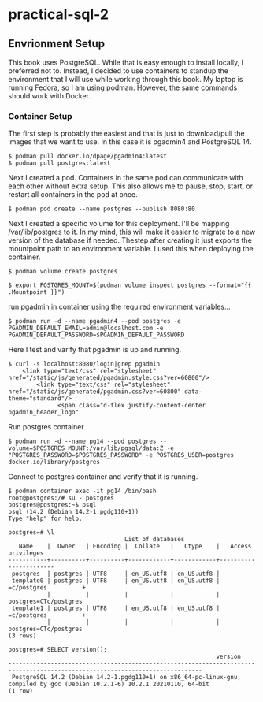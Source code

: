 # practical-sql-2

## Envrionment Setup
This book uses PostgreSQL. While that is easy enough to install locally, I preferred not to. Instead, I decided to use containers to standup the environment that I will use while working through this book. My laptop is running Fedora, so I am using podman. However, the same commands should work with Docker. 

### Container Setup
The first step is probably the easiest and that is just to download/pull the images that we want to use. In this case it is pgadmin4 and PostgreSQL 14.

```
$ podman pull docker.io/dpage/pgadmin4:latest
$ podman pull postgres:latest
```

Next I created a pod. Containers in the same pod can communicate with each other without extra setup. This also allows me to pause, stop, start, or restart all containers in the pod at once.

```
$ podman pod create --name postgres --publish 8080:80
```
Next I created a specific volume for this deployment. I'll be mapping /var/lib/postgres to it. In my mind, this will make it easier to migrate to a new version of the database if needed. Thestep after creating it just exports the mountpoint path to an environment variable. I used this when deploying the container.

```
$ podman volume create postgres
```
```
$ export POSTGRES_MOUNT=$(podman volume inspect postgres --format="{{ .Mountpoint }}")
```
 
run pgadmin in container using the required environment variables...

```
$ podman run -d --name pgadmin4 --pod postgres -e PGADMIN_DEFAULT_EMAIL=admin@localhost.com -e PGADMIN_DEFAULT_PASSWORD=$PGADMIN_DEFAULT_PASSWORD
```

Here I test and varify that pgadmin is up and running.
```
$ curl -s localhost:8080/login|grep pgadmin
    <link type="text/css" rel="stylesheet" href="/static/js/generated/pgadmin.style.css?ver=60800"/>
        <link type="text/css" rel="stylesheet" href="/static/js/generated/pgadmin.css?ver=60800" data-theme="standard"/>
              <span class="d-flex justify-content-center pgadmin_header_logo"
```

Run postgres container
```
$ podman run -d --name pg14 --pod postgres --volume=$POSTGRES_MOUNT:/var/lib/pgsql/data:Z -e "POSTGRES_PASSWORD=$POSTGRES_PASSWORD" -e POSTGRES_USER=postgres docker.io/library/postgres
```
Connect to postgres container and verify that it is running.
```
$ podman container exec -it pg14 /bin/bash
root@postgres:/# su - postgres
postgres@postgres:~$ psql
psql (14.2 (Debian 14.2-1.pgdg110+1))
Type "help" for help.

postgres=# \l
                                 List of databases
   Name    |  Owner   | Encoding |  Collate   |   Ctype    |   Access privileges
-----------+----------+----------+------------+------------+-----------------------
 postgres  | postgres | UTF8     | en_US.utf8 | en_US.utf8 |
 template0 | postgres | UTF8     | en_US.utf8 | en_US.utf8 | =c/postgres          +
           |          |          |            |            | postgres=CTc/postgres
 template1 | postgres | UTF8     | en_US.utf8 | en_US.utf8 | =c/postgres          +
           |          |          |            |            | postgres=CTc/postgres
(3 rows)
```
```
postgres=# SELECT version();
                                                           version
-----------------------------------------------------------------------------------------------------------------------------
 PostgreSQL 14.2 (Debian 14.2-1.pgdg110+1) on x86_64-pc-linux-gnu, compiled by gcc (Debian 10.2.1-6) 10.2.1 20210110, 64-bit
(1 row)
```
